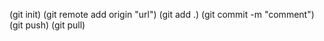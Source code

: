 (git init)
(git remote add origin "url")
(git add .)
(git commit -m "comment")
(git push)
(git pull)
